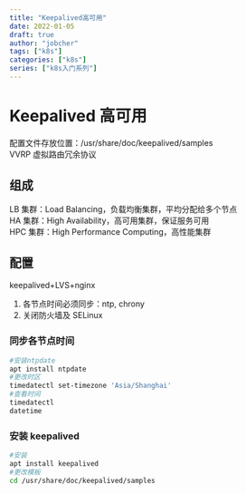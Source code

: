 ```yaml
---
title: "Keepalived高可用"
date: 2022-01-05
draft: true
author: "jobcher"
tags: ["k8s"]
categories: ["k8s"]
series: ["k8s入门系列"]
---
```


# Keepalived 高可用

配置文件存放位置：/usr/share/doc/keepalived/samples  
VVRP 虚拟路由冗余协议

## 组成

LB 集群：Load Balancing，负载均衡集群，平均分配给多个节点  
HA 集群：High Availability，高可用集群，保证服务可用  
HPC 集群：High Performance Computing，高性能集群

## 配置

keepalived+LVS+nginx

1. 各节点时间必须同步：ntp, chrony
2. 关闭防火墙及 SELinux

### 同步各节点时间

```sh
#安装ntpdate
apt install ntpdate
#更改时区
timedatectl set-timezone 'Asia/Shanghai'
#查看时间
timedatectl
datetime
```

### 安装 keepalived

```sh
#安装
apt install keepalived
#更改模板
cd /usr/share/doc/keepalived/samples

```

